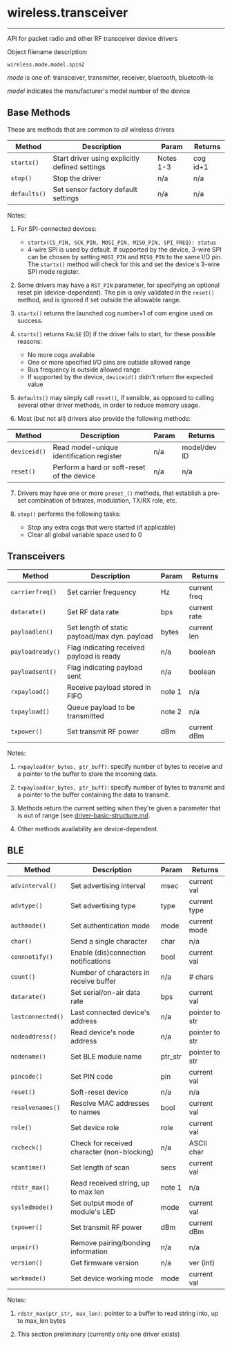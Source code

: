 # wireless.transceiver
----------------------

API for packet radio and other RF transceiver device drivers

Object filename description:

`wireless.mode.model.spin2`

_mode_ is one of: transceiver, transmitter, receiver, bluetooth, bluetooth-le

_model_ indicates the manufacturer's model number of the device

## Base Methods

These are methods that are common to _all_ wireless drivers

| Method          | Description                                      | Param     | Returns        |
| --------------- | ------------------------------------------------ | --------- | -------------- |
| `startx()`      | Start driver using explicitly defined settings   | Notes 1-3 | cog id+1       |
| `stop()`        | Stop the driver                                  | n/a       | n/a            |
| `defaults()`    | Set sensor factory default settings              | n/a       | n/a            |

Notes:

1. For SPI-connected devices:
	* `startx(CS_PIN, SCK_PIN, MOSI_PIN, MISO_PIN, SPI_FREQ): status`
	* 4-wire SPI is used by default. If supported by the device,
3-wire SPI can be chosen by setting `MOSI_PIN` and `MISO_PIN` to the same I/O pin.
The `startx()` method will check for this and set the device's 3-wire SPI mode register.

2. Some drivers may have a `RST_PIN` parameter, for specifying an optional reset pin
(device-dependent). The pin is only validated in the `reset()` method, and is ignored if set
outside the allowable range.

3. `startx()` returns the launched cog number+1 of com engine used on success.

4. `startx()` returns `FALSE` (0) if the driver fails to start, for these possible reasons:
	* No more cogs available
	* One or more specified I/O pins are outside allowed range
	* Bus frequency is outside allowed range
	* If supported by the device, `deviceid()` didn't return the expected value

5. `defaults()` may simply call `reset()`, if sensible, as opposed to calling several other driver
methods, in order to reduce memory usage.

6. Most (but not all) drivers also provide the following methods:

| Method          | Description                                      | Param    | Returns         |
| --------------- | ------------------------------------------------ | -------- | --------------- |
| `deviceid()`    | Read model-unique identification register        | n/a      | model/dev ID    |
| `reset()`       | Perform a hard or soft-reset of the device       | n/a      | n/a             |

7. Drivers may have one or more `preset_()` methods, that establish a pre-set combination of
bitrates, modulation, TX/RX role, etc.

8. `stop()` performs the following tasks:
	* Stop any extra cogs that were started (if applicable)
	* Clear all global variable space used to 0

## Transceivers

| Method          | Description                                      | Param    | Returns         |
| --------------- | ------------------------------------------------ | -------- | --------------- |
| `carrierfreq()` | Set carrier frequency                            | Hz       | current freq    |
| `datarate()`    | Set RF data rate                                 | bps      | current rate    |
| `payloadlen()`  | Set length of static payload/max dyn. payload    | bytes    | current len     |
| `payloadready()`| Flag indicating received payload is ready        | n/a      | boolean         |
| `payloadsent()` | Flag indicating payload sent                     | n/a      | boolean         |
| `rxpayload()`   | Receive payload stored in FIFO                   | note 1   | n/a             |
| `txpayload()`   | Queue payload to be transmitted                  | note 2   | n/a             |
| `txpower()`     | Set transmit RF power                            | dBm      | current dBm     |

Notes:

1. `rxpayload(nr_bytes, ptr_buff)`: specify number of bytes to receive and a pointer to the buffer
to store the incoming data.

2. `txpayload(nr_bytes, ptr_buff)`: specify number of bytes to transmit and a pointer to the buffer
containing the data to transmit.

3. Methods return the current setting when they're given a parameter that is out of range
(see [driver-basic-structure.md](driver-basic-structure.md).

4. Other methods availability are device-dependent.



## BLE

| Method           | Description                                 | Param    | Returns         |
| ---------------- | ------------------------------------------- | -------- | --------------- |
| `advinterval()`  | Set advertising interval                    | msec     | current val     |
| `advtype()`      | Set advertising type                        | type     | current type    |
| `authmode()`     | Set authentication mode                     | mode     | current mode    |
| `char()`         | Send a single character                     | char     | n/a             |
| `connnotify()`   | Enable (dis)connection notifications        | bool     | current val     |
| `count()`        | Number of characters in receive buffer      | n/a      | # chars         |
| `datarate()`     | Set serial/on-air data rate                 | bps      | current val     |
| `lastconnected()`| Last connected device's address             | n/a      | pointer to str  |
| `nodeaddress()`  | Read device's node address                  | n/a      | pointer to str  |
| `nodename()`     | Set BLE module name                         | ptr_str  | pointer to str  |
| `pincode()`      | Set PIN code                                | pin      | current val     |
| `reset()`        | Soft-reset device                           | n/a      | n/a             |
| `resolvenames()` | Resolve MAC addresses to names              | bool     | current val     |
| `role()`         | Set device role                             | role     | current val     |
| `rxcheck()`      | Check for received character (non-blocking) | n/a      | ASCII char      |
| `scantime()`     | Set length of scan                          | secs     | current val     |
| `rdstr_max()`    | Read received string, up to max len         | note 1   | n/a             |
| `sysledmode()`   | Set output mode of module's LED             | mode     | current val     |
| `txpower()`      | Set transmit RF power                       | dBm      | current dBm     |
| `unpair()`       | Remove pairing/bonding information          | n/a      | n/a             |
| `version()`      | Get firmware version                        | n/a      | ver (int)       |
| `workmode()`     | Set device working mode                     | mode     | current val     |

Notes:

1. `rdstr_max(ptr_str, max_len)`: pointer to a buffer to read string into, up to max_len bytes

2. This section preliminary (currently only one driver exists)

